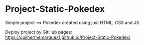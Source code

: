 # Project-Static-Pokedex
Simple project ==> Pokedex created using just HTML, CSS and JS

Deploy project by GitHub pages: https://guilhermemarques1.github.io/Project-Static-Pokedex/
